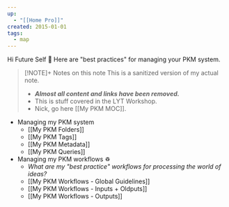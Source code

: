 ```yaml
---
up:
  - "[[Home Pro]]"
created: 2015-01-01
tags:
  - map
---
```

Hi Future Self 👋 Here are "best practices" for managing your PKM system. 

> [!NOTE]+ Notes on this note
> This is a sanitized version of my actual note. 
> - ***Almost all content and links have been removed.***
> - This is stuff covered in the LYT Workshop.
> - Nick, go here [[My PKM MOC]].

- Managing my PKM system
	- [[My PKM Folders]]
	- [[My PKM Tags]]
	- [[My PKM Metadata]]
	- [[My PKM Queries]]
- Managing my PKM workflows ♽
	- *What are my "best practice" workflows for processing the world of ideas?*
	- [[My PKM Workflows - Global Guidelines]]
	- [[My PKM Workflows - Inputs + Oldputs]]
	- [[My PKM Workflows - Outputs]]
